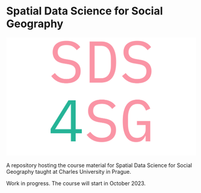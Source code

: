 # Spatial Data Science for Social Geography

![SDS4SG](assets/logo.svg)

A repository hosting the course material for Spatial Data Science for Social Geography taught at Charles University in Prague.

Work in progress. The course will start in October 2023.
